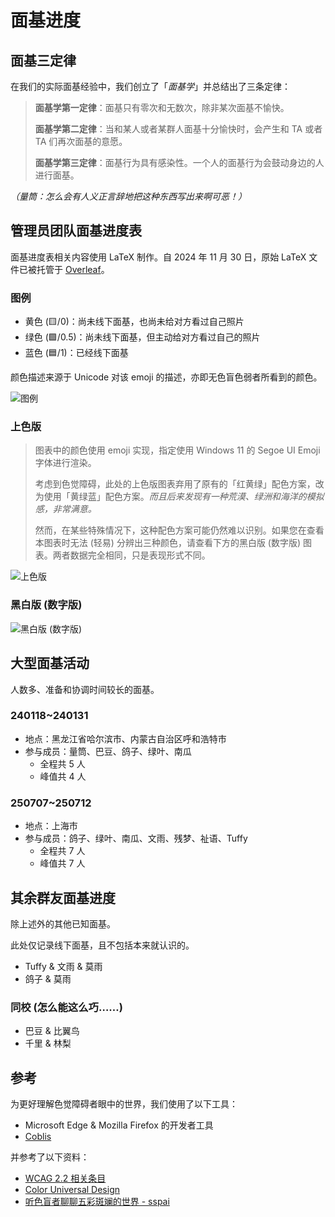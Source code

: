 # 面基进度

## 面基三定律

在我们的实际面基经验中，我们创立了「*面基学*」并总结出了三条定律：

> **面基学第一定律**：面基只有零次和无数次，除非某次面基不愉快。
>
> **面基学第二定律**：当和某人或者某群人面基十分愉快时，会产生和 TA 或者 TA 们再次面基的意愿。
>
> **面基学第三定律**：面基行为具有感染性。一个人的面基行为会鼓动身边的人进行面基。

*（量筒：怎么会有人义正言辞地把这种东西写出来啊可恶！）*

## 管理员团队面基进度表

面基进度表相关内容使用 LaTeX 制作。自 2024 年 11 月 30 日，原始 LaTeX 文件已被托管于 [Overleaf](https://www.overleaf.com/read/swcjtmgpdmtj)。

### 图例

- 黄色 (🟨/0)：尚未线下面基，也尚未给对方看过自己照片
- 绿色 (🟩/0.5)：尚未线下面基，但主动给对方看过自己的照片
- 蓝色 (🟦/1)：已经线下面基

颜色描述来源于 Unicode 对该 emoji 的描述，亦即无色盲色弱者所看到的颜色。

![图例](/about/meeting_offline/legend.webp)

### 上色版

> 图表中的颜色使用 emoji 实现，指定使用 Windows 11 的 Segoe UI Emoji 字体进行渲染。
>
> 考虑到色觉障碍，此处的上色版图表弃用了原有的「红黄绿」配色方案，改为使用「黄绿蓝」配色方案。*而且后来发现有一种荒漠、绿洲和海洋的模拟感，非常满意。*
>
> 然而，在某些特殊情况下，这种配色方案可能仍然难以识别。如果您在查看本图表时无法 (轻易) 分辨出三种颜色，请查看下方的黑白版 (数字版) 图表。两者数据完全相同，只是表现形式不同。

![上色版](/about/meeting_offline/colored.webp)

### 黑白版 (数字版)

![黑白版 (数字版)](/about/meeting_offline/mono.webp)

## 大型面基活动

人数多、准备和协调时间较长的面基。

### 240118~240131

- 地点：黑龙江省哈尔滨市、内蒙古自治区呼和浩特市
- 参与成员：量筒、巴豆、鸽子、绿叶、南瓜
  - 全程共 5 人
  - 峰值共 4 人

### 250707~250712

- 地点：上海市
- 参与成员：鸽子、绿叶、南瓜、文雨、残梦、祉语、Tuffy
  - 全程共 7 人
  - 峰值共 7 人

## 其余群友面基进度

除上述外的其他已知面基。

此处仅记录线下面基，且不包括本来就认识的。

- Tuffy & 文雨 & 莫雨
- 鸽子 & 莫雨

### 同校 (怎么能这么巧……)

- 巴豆 & 比翼鸟
- 千里 & 林梨

## 参考

为更好理解色觉障碍者眼中的世界，我们使用了以下工具：

- Microsoft Edge & Mozilla Firefox 的开发者工具
- [Coblis](https://www.color-blindness.com/coblis-color-blindness-simulator/)

并参考了以下资料：

- [WCAG 2.2 相关条目](https://www.w3.org/WAI/WCAG22/Understanding/use-of-color.html)
- [Color Universal Design](https://jfly.uni-koeln.de/color/)
- [听色盲者聊聊五彩斑斓的世界 - sspai](https://sspai.com/post/73698)
